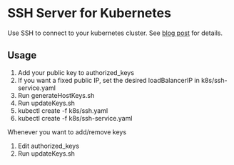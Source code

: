# SSH Server for Kubernetes
Use SSH to connect to your kubernetes cluster. See [blog post](http://ruediste.github.io/cloud/2017/03/13/connect-google-cloud-ssh.html) for details.

## Usage

1. Add your public key to authorized_keys
1. If you want a fixed public IP, set the desired loadBalancerIP in k8s/ssh-service.yaml
1. Run generateHostKeys.sh
1. Run updateKeys.sh
1. kubectl create -f k8s/ssh.yaml
1. kubectl create -f k8s/ssh-service.yaml

Whenever you want to add/remove keys

1. Edit authorized_keys
1. Run updateKeys.sh

